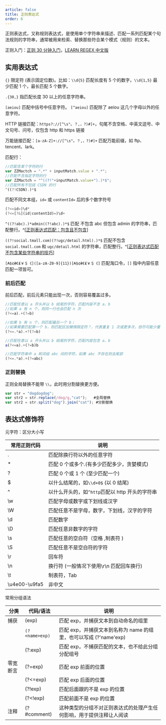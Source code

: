 ```yaml
---
article: false
title: 正则表达式
order: 6
---
```


正则表达式，又称规则表达式，是使用单个字符串来描述、匹配一系列匹配某个句法规则的字符串，通常被用来检索、替换那些符合某个模式（规则）的文本。

正则入门：[正则 30 分钟入门](https://deerchao.cn/tutorials/regex/regex.htm)，[LEARN REGEX 中文版](https://github.com/ziishaned/learn-regex/blob/master/translations/README-cn.md)

## 实用表达式

`{}` 限定符 (表示固定位数)。比如：`\\d{5}` 匹配长度有 5 个的数字，`\\d{1,5}` 最少匹配 1 个，最长匹配 5 个数字。

`.{30,}` 指匹配长度 30 以上的任意字符串。

`[aeiou]` 匹配中括号中任意字符。
`[^aeiou]` 匹配除了 aeiou 这几个字母以外的任意字符。

HTTP 链接匹配：`https?://[^\s"。？,，?)#]+`，句尾不含空格、中英文逗号、中文句号、问号，仅包含 http 和 https 链接

万能链接匹配：`[a-zA-Z]+://[^\s"。？,，?)#]+` 匹配万能前缀，如 ftp、tencent、lark。

匹配行：

```javascript
//匹配含某个字符的行
var ZZMactch = ".*" + inputMatch.value + ".*";
//匹配不含指定字符的行
var ZZMactch = "^((?!"+inputMatch.value+").)*$";
//匹配所有不包括 CSDN 的行
^((?!CSDN).)*$
```

匹配不同文本组，`id=` 或 `contentId=` 后的多个数字符号

```javascript
(?<=id=)\d*
(?<=[?&](id|contentId)=)\d+
```

`^((?!abc).)*admin((?!abc).)*$` 匹配 不包含 abc 但包含 admin 的字符串，匹配整行。^[[正则表达式匹配：包含且不包含](https://blog.csdn.net/thewindkee/article/details/52785763)]

`((?!social.tmall.com)(?!ugc/detail.html).)*$` 匹配不包含 `social.tmall.com` 和 `ugc/detail.html` 的字符串，匹配整行。^[[正则表达式匹配不包含某些字符串的技巧](https://blog.csdn.net/xiiii/article/details/89450341)]

`[₳$¢₴€₤￥＄《]([a-zA-Z0-9]{11})[₳$¢₴€₤￥＄《]` 匹配淘口令，`[]` 指中内容任意匹配一项皆可。

### 前后匹配

前后匹配，前后元素只能出现一次，否则容易覆盖过多。

```javascript
//匹配任意以 a 开头并以 b 结尾的字符，匹配内容不含 a、b
//如果 a 有 n 个，则同一行也会匹配 n 次
(?<=a).+(?=b)

//如果 b 有 n 个，则匹配最后一个 b；
//如果需要匹配第一个 b，则匹配区加懒惰限定符？，代表重复 1 次或更多次，但尽可能少重复
(?<=.*a).+?(?=b)

//匹配任意以 a 开头并以 b 结尾的字符，匹配内容包含 a、b
a(?<=a).+(?=b)b

//匹配字符串中 a 和词组 abc 间的字符，如果 abc 不存在则去尾部
(?<=.*a).+(?=abc)
```

### 正则替换

正则全局替换不能带 `\\`，此时用分割替换更方便。

```javascript
var str = "dogdogdog";
var str2 = str.replace(/dog/g,"cat");   #全局替换
var str2 = str.split("dog").join("cat"); #分割替换
```

## 表达式修饰符

元字符：区分大小写

| 常用正则代码  | 说明                                            |
| ------------- | ----------------------------------------------- |
| .             | 匹配除换行符以外的任意字符                      |
| \*            | 匹配 0 个或多个.(有多少匹配多少，贪婪模式)      |
| ?             | 匹配 0 个或 1 个 (至少匹配一个)                 |
| $             | 以什么结尾的，如`\\d+0$` (以 0 结尾)            |
| ^             | 以什么开头的，如`^http`匹配以 http 开头的字符串 |
| \w            | 匹配字母或数字或下划线或汉字                    |
| \W            | 匹配任意不是字母，数字，下划线，汉字的字符      |
| \d            | 匹配数字                                        |
| \D            | 匹配任意非数字的字符                            |
| \s            | 匹配任意的空白符（空格 ,制表符 )                |
| \S            | 匹配任意不是空白符的字符                        |
| \r            | 回车符                                          |
| \n            | 换行符 (一般情况下使用\r\n 匹配回车换行)        |
| \t            | 制表符，Tab                                     |
| \u4e00-\u9fa5 | 非中文                                          |

常用分组语法

| 分类     | 代码/语法      | 说明                                                                 |
| -------- | -------------- | -------------------------------------------------------------------- |
| 捕获     | (exp)          | 匹配 exp，并捕获文本到自动命名的组里                                 |
|          | `(?<name>exp)` | 匹配 exp，并捕获文本到名称为 name 的组里，也可以写成 (?'name'exp)    |
|          | (?:exp)        | 匹配 exp，不捕获匹配的文本，也不给此分组分配组号                     |
| 零宽断言 | (?=exp)        | 匹配 exp 前面的位置                                                  |
|          | (?<=exp)       | 匹配 exp 后面的位置                                                  |
|          | (?!exp)        | 匹配后面跟的不是 exp 的位置                                          |
|          | (?<!exp)       | 匹配前面不是 exp 的位置                                              |
| 注释     | (?#comment)    | 这种类型的分组不对正则表达式的处理产生任何影响，用于提供注释让人阅读 |

